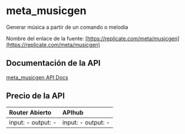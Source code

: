 # meta_musicgen

Generar música a partir de un comando o melodía

Nombre del enlace de la fuente: [https://replicate.com/meta/musicgen](https://replicate.com/meta/musicgen)

## Documentación de la API

[meta_musicgen API Docs](../apis/es/meta_musicgen.md)

## Precio de la API

| Router Abierto | APIhub |
|:---|:---|
| input: - output: - | input: - output: - |
